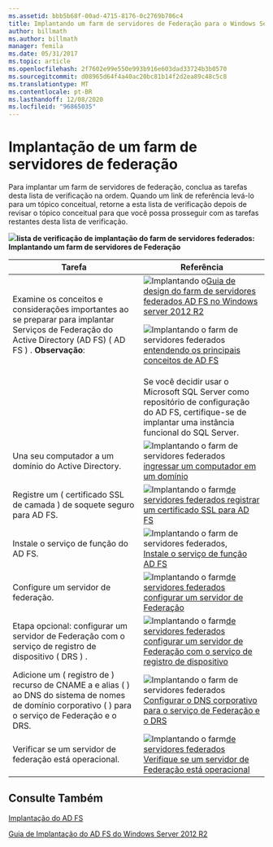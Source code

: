 ```yaml
---
ms.assetid: bbb5b68f-00ad-4715-8176-0c2769b706c4
title: Implantando um farm de servidores de Federação para o Windows Server 2012 R2 AD FS
author: billmath
ms.author: billmath
manager: femila
ms.date: 05/31/2017
ms.topic: article
ms.openlocfilehash: 2f7602e99e550e993b916e603dad33724b3b0570
ms.sourcegitcommit: d08965d64f4a40ac20bc81b14f2d2ea89c48c5c8
ms.translationtype: MT
ms.contentlocale: pt-BR
ms.lasthandoff: 12/08/2020
ms.locfileid: "96865035"
---
```

# <a name="deploying-a-federation-server-farm"></a>Implantação de um farm de servidores de federação

Para implantar um farm de servidores de federação, conclua as tarefas desta lista de verificação na ordem. Quando um link de referência levá-lo para um tópico conceitual, retorne a esta lista de verificação depois de revisar o tópico conceitual para que você possa prosseguir com as tarefas restantes desta lista de verificação.

![](media/2b05dce3-938f-4168-9b8f-1f4398cbdb9b.gif)**lista de verificação de implantação do farm de servidores federados: Implantando um farm de servidores de Federação**

|Tarefa|Referência|
|--------|-------------|
|Examine os conceitos e considerações importantes ao se preparar para implantar Serviços de Federação do Active Directory (AD FS) \( AD FS \) . **Observação**:|![Implantando o](media/faa393df-4856-4431-9eda-4f4e5be72a90.gif)[Guia de design do farm de servidores federados AD FS no Windows server 2012 R2](../../ad-fs/design/AD-FS-Design-Guide-in-Windows-Server-2012-R2.md)<p>![Implantando o farm de servidores federados](media/faa393df-4856-4431-9eda-4f4e5be72a90.gif)[entendendo os principais conceitos de AD FS](../../ad-fs/technical-reference/Understanding-Key-AD-FS-Concepts.md)|
||Se você decidir usar o Microsoft SQL Server como repositório de configuração do AD FS, certifique-se de implantar uma instância funcional do SQL Server.|Aviso de [SQL Server](/sql/sql-server/) **:** no Windows Server 2012 R2, se você quiser criar um farm de AD FS e usar SQL Server para armazenar seus dados de configuração, poderá usar SQL Server 2008 e versões mais recentes, incluindo SQL Server 2012.|
|Una seu computador a um domínio do Active Directory.|![Implantando o farm de servidores federados](media/faa393df-4856-4431-9eda-4f4e5be72a90.gif)[ingressar um computador em um domínio](Join-a-Computer-to-a-Domain.md)|
|Registre um \( certificado SSL de camada \) de soquete seguro para AD FS.|![Implantando o farm](media/bc6cea1a-1c6c-4124-8c8f-1df5adfe8c88.gif)[de servidores federados registrar um certificado SSL para AD FS](Enroll-an-SSL-Certificate-for-AD-FS.md)|
|Instale o serviço de função do AD FS.|![Implantando o farm de servidores federados,](media/bc6cea1a-1c6c-4124-8c8f-1df5adfe8c88.gif)[Instale o serviço de função AD FS](Install-the-AD-FS-Role-Service.md)|
|Configure um servidor de federação.|![Implantando o farm](media/bc6cea1a-1c6c-4124-8c8f-1df5adfe8c88.gif)[de servidores federados configurar um servidor de Federação](Configure-a-Federation-Server.md)|
|Etapa opcional: configurar um servidor de Federação com o serviço de registro de dispositivo \( DRS \) .|![Implantando o farm](media/faa393df-4856-4431-9eda-4f4e5be72a90.gif)[de servidores federados configurar um servidor de Federação com o serviço de registro de dispositivo](Configure-a-federation-server-with-Device-Registration-Service.md)|
|Adicione um \( registro de \) recurso de CNAME a e alias \( \) ao DNS do sistema de nomes de domínio corporativo \( \) para o serviço de Federação e o DRS.|![Implantando o farm de servidores federados](media/faa393df-4856-4431-9eda-4f4e5be72a90.gif)[Configurar o DNS corporativo para o serviço de Federação e o DRS](Configure-Corporate-DNS-for-the-Federation-Service-and-DRS.md)|
|Verificar se um servidor de federação está operacional.|![Implantando o farm](media/faa393df-4856-4431-9eda-4f4e5be72a90.gif)[de servidores federados Verifique se um servidor de Federação está operacional](Verify-That-a-Federation-Server-Is-Operational.md)|


## <a name="see-also"></a>Consulte Também
[Implantação do AD FS](../../ad-fs/AD-FS-Deployment.md)

[Guia de Implantação do AD FS do Windows Server 2012 R2](../../ad-fs/deployment/Windows-Server-2012-R2-AD-FS-Deployment-Guide.md)

